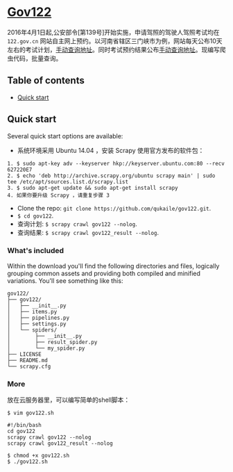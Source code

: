 # [Gov122](http://azacai.com/scrapypa-qu-jia-shi-ren-kao-shi-yu-yue-ji-hua/)

2016年4月1日起,公安部令[第139号]开始实施，申请驾照的驾驶人驾照考试均在 `122.gov.cn` 网站自主网上预约。以河南省辖区三门峡市为例，网站每天公布10天左右的考试计划，[手动查询地址](http://ha.122.gov.cn/views/examplanpub.html)。同时考试预约结果公布[手动查询地址](http://ha.122.gov.cn/views/examappointpub.html)。现编写爬虫代码，批量查询。


## Table of contents

* [Quick start](#quick-start)


## Quick start

Several quick start options are available:

* 系统环境采用 Ubuntu 14.04 ，安装 Scrapy 使用官方发布的软件包：
```
1. $ sudo apt-key adv --keyserver hkp://keyserver.ubuntu.com:80 --recv 627220E7
2. $ echo 'deb http://archive.scrapy.org/ubuntu scrapy main' | sudo tee /etc/apt/sources.list.d/scrapy.list
3. $ sudo apt-get update && sudo apt-get install scrapy
4. 如果你要升级 Scrapy ，请重复步骤 3
```
* Clone the repo: `git clone https://github.com/qukaile/gov122.git`.
* `$ cd gov122`.
* 查询计划: `$ scrapy crawl gov122 --nolog`.
* 查询结果: `$ scrapy crawl gov122_result --nolog`.

### What's included

Within the download you'll find the following directories and files, logically grouping common assets and providing both compiled and minified variations. You'll see something like this:

```
gov122/
├── gov122/
│   ├── __init__.py
│   ├── items.py
│   ├── pipelines.py
│   ├── settings.py
│   └── spiders/
│        ├── __init__.py
│        ├── result_spider.py
│        └── my_spider.py
├── LICENSE
├── README.md
└── scrapy.cfg
```

### More

放在云服务器里，可以编写简单的shell脚本：
```
$ vim gov122.sh

#!/bin/bash
cd gov122
scrapy crawl gov122 --nolog
scrapy crawl gov122_result --nolog

$ chmod +x gov122.sh
$ ./gov122.sh
```
